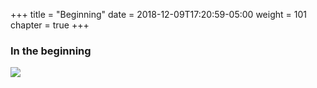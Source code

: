 +++
title = "Beginning"
date = 2018-12-09T17:20:59-05:00
weight = 101
chapter = true
+++

### In the beginning 

![](/images/docker/app2.png)
